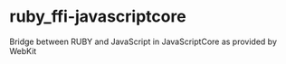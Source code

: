 ruby_ffi-javascriptcore
=======================

Bridge between RUBY and JavaScript in JavaScriptCore as provided by WebKit